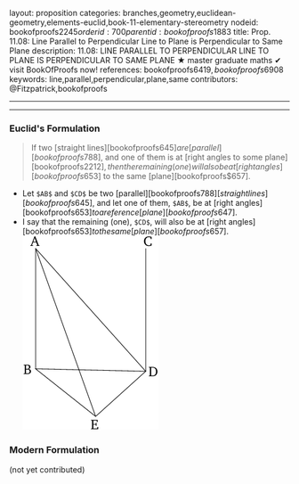 layout: proposition
categories: branches,geometry,euclidean-geometry,elements-euclid,book-11-elementary-stereometry
nodeid: bookofproofs$2245
orderid: 700
parentid: bookofproofs$1883
title: Prop. 11.08: Line Parallel to Perpendicular Line to Plane is Perpendicular to Same Plane
description: 11.08: LINE PARALLEL TO PERPENDICULAR LINE TO PLANE IS PERPENDICULAR TO SAME PLANE &#9733; master graduate maths &#10004; visit BookOfProofs now!
references: bookofproofs$6419,bookofproofs$6908
keywords: line,parallel,perpendicular,plane,same
contributors: @Fitzpatrick,bookofproofs

---


---

### Euclid's Formulation

> If two [straight lines][bookofproofs$645] are [parallel][bookofproofs$788], and one of them is at [right angles to some plane][bookofproofs$2212], then the remaining (one) will also be at [right angles][bookofproofs$653] to the same [plane][bookofproofs$657].
* Let `$AB$` and `$CD$` be two [parallel][bookofproofs$788] [straight lines][bookofproofs$645], and let one of them, `$AB$`, be at [right angles][bookofproofs$653] to a reference [plane][bookofproofs$647].
* I say that the remaining (one), `$CD$`, will also be at [right angles][bookofproofs$653] to the same [plane][bookofproofs$657].
![fig08e](https://github.com/bookofproofs/bookofproofs.github.io/blob/main/_sources/_assets/images/euclid/Book11/fig08e.png?raw=true)



### Modern Formulation

(not yet contributed)
